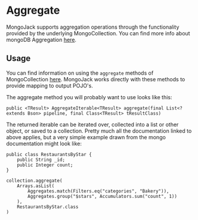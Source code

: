 Aggregate
=========

MongoJack supports aggregation operations through the functionality provided by the underlying MongoCollection.  You can find more info about mongoDB Aggregation [here](http://docs.mongodb.org/manual/aggregation/).

Usage
-----

You can find information on using the `aggregate` methods of MongoCollection [here](http://mongodb.github.io/mongo-java-driver/3.12/driver/tutorials/aggregation/).  MongoJack works directly with
these methods to provide mapping to output POJO's.

The aggregate method you will probably want to use looks like this:

    public <TResult> AggregateIterable<TResult> aggregate(final List<? extends Bson> pipeline, final Class<TResult> tResultClass)
    
The returned iterable can be iterated over, collected into a list or other object, or saved to a collection.  Pretty much all the documentation linked to above applies, but a very simple example
drawn from the mongo documentation might look like:

    public class RestaurantsByStar {
        public String _id;
        public Integer count;
    }

    collection.aggregate(
        Arrays.asList(
            Aggregates.match(Filters.eq("categories", "Bakery")),
            Aggregates.group("$stars", Accumulators.sum("count", 1))
        ),
        RestaurantsByStar.class
    )

